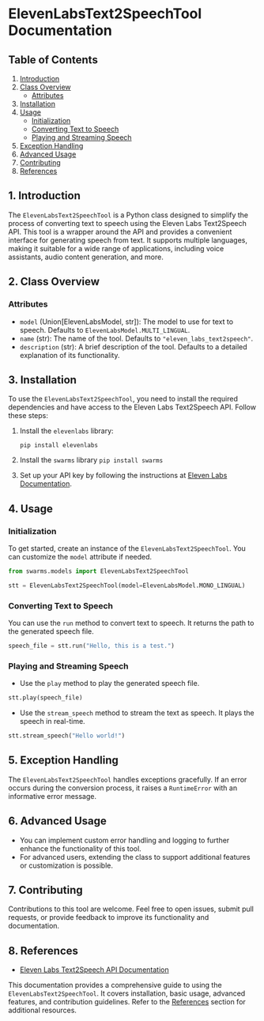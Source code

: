 # ElevenLabsText2SpeechTool Documentation

## Table of Contents
1. [Introduction](#introduction)
2. [Class Overview](#class-overview)
   - [Attributes](#attributes)
3. [Installation](#installation)
4. [Usage](#usage)
   - [Initialization](#initialization)
   - [Converting Text to Speech](#converting-text-to-speech)
   - [Playing and Streaming Speech](#playing-and-streaming-speech)
5. [Exception Handling](#exception-handling)
6. [Advanced Usage](#advanced-usage)
7. [Contributing](#contributing)
8. [References](#references)

## 1. Introduction <a name="introduction"></a>
The `ElevenLabsText2SpeechTool` is a Python class designed to simplify the process of converting text to speech using the Eleven Labs Text2Speech API. This tool is a wrapper around the API and provides a convenient interface for generating speech from text. It supports multiple languages, making it suitable for a wide range of applications, including voice assistants, audio content generation, and more.

## 2. Class Overview <a name="class-overview"></a>
### Attributes <a name="attributes"></a>
- `model` (Union[ElevenLabsModel, str]): The model to use for text to speech. Defaults to `ElevenLabsModel.MULTI_LINGUAL`.
- `name` (str): The name of the tool. Defaults to `"eleven_labs_text2speech"`.
- `description` (str): A brief description of the tool. Defaults to a detailed explanation of its functionality.

## 3. Installation <a name="installation"></a>
To use the `ElevenLabsText2SpeechTool`, you need to install the required dependencies and have access to the Eleven Labs Text2Speech API. Follow these steps:

1. Install the `elevenlabs` library:
   ```
   pip install elevenlabs
   ```

2. Install the `swarms` library
    `pip install swarms`

3. Set up your API key by following the instructions at [Eleven Labs Documentation](https://docs.elevenlabs.io/welcome/introduction).

## 4. Usage <a name="usage"></a>
### Initialization <a name="initialization"></a>
To get started, create an instance of the `ElevenLabsText2SpeechTool`. You can customize the `model` attribute if needed.

```python
from swarms.models import ElevenLabsText2SpeechTool

stt = ElevenLabsText2SpeechTool(model=ElevenLabsModel.MONO_LINGUAL)
```

### Converting Text to Speech <a name="converting-text-to-speech"></a>
You can use the `run` method to convert text to speech. It returns the path to the generated speech file.

```python
speech_file = stt.run("Hello, this is a test.")
```

### Playing and Streaming Speech <a name="playing-and-streaming-speech"></a>
- Use the `play` method to play the generated speech file.

```python
stt.play(speech_file)
```

- Use the `stream_speech` method to stream the text as speech. It plays the speech in real-time.

```python
stt.stream_speech("Hello world!")
```

## 5. Exception Handling <a name="exception-handling"></a>
The `ElevenLabsText2SpeechTool` handles exceptions gracefully. If an error occurs during the conversion process, it raises a `RuntimeError` with an informative error message.

## 6. Advanced Usage <a name="advanced-usage"></a>
- You can implement custom error handling and logging to further enhance the functionality of this tool.
- For advanced users, extending the class to support additional features or customization is possible.

## 7. Contributing <a name="contributing"></a>
Contributions to this tool are welcome. Feel free to open issues, submit pull requests, or provide feedback to improve its functionality and documentation.

## 8. References <a name="references"></a>
- [Eleven Labs Text2Speech API Documentation](https://docs.elevenlabs.io/welcome/introduction)

This documentation provides a comprehensive guide to using the `ElevenLabsText2SpeechTool`. It covers installation, basic usage, advanced features, and contribution guidelines. Refer to the [References](#references) section for additional resources.